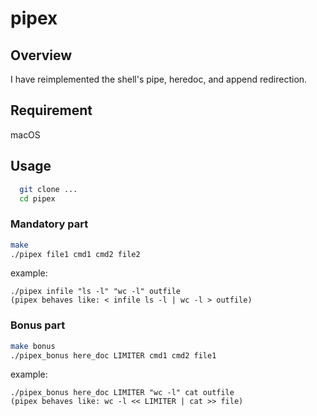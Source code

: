 # pipex

## Overview
I have reimplemented the shell's pipe, heredoc, and append redirection.

## Requirement
macOS

## Usage
``` bash
  git clone ...
  cd pipex
```
### Mandatory part
  ``` bash
  make
  ./pipex file1 cmd1 cmd2 file2
  ```
  example:
  
    ./pipex infile "ls -l" "wc -l" outfile
    (pipex behaves like: < infile ls -l | wc -l > outfile)

### Bonus part
  ``` bash
  make bonus
  ./pipex_bonus here_doc LIMITER cmd1 cmd2 file1
  ```
  example:

    ./pipex_bonus here_doc LIMITER "wc -l" cat outfile
    (pipex behaves like: wc -l << LIMITER | cat >> file)
